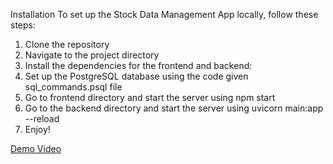 Installation
To set up the Stock Data Management App locally, follow these steps:

1. Clone the repository
2. Navigate to the project directory
3. Install the dependencies for the frontend and backend:
4. Set up the PostgreSQL database using the code given sql_commands.psql file
5. Go to frontend directory and start the server using npm start
6. Go to the backend directory and start the server using uvicorn main:app --reload
7. Enjoy!

[Demo Video](https://github.com/sahilsuman933/invsto_assignment/blob/master/demo.mkv)
